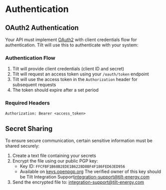 # Authentication

## OAuth2 Authentication

Your API must implement [OAuth2](https://en.wikipedia.org/wiki/OAuth) with client credentials flow for authentication. Tilt will use this to authenticate with your system:

### Authentication Flow

1. Tilt will provide client credentials (client ID and secret)
2. Tilt will request an access token using your `/oauth/token` endpoint
3. Tilt will use the access token in the `Authorization` header for subsequent requests
4. The token should expire after a set period

### Required Headers

```http
Authorization: Bearer <access_token>
```

## Secret Sharing

To ensure secure communication, certain sensitive information must be shared securely:

1. Create a text file containing your secrets
2. Encrypt the file using our public PGP key:
   - Key ID: `FFCFBF1B68B2EDE1B6228D8BF4F186FED63ED956`
   - Available on [keys.openpgp.org](https://keys.openpgp.org/search?q=integration-support%40tilt-energy.com)
The verified owner of this key should be Tilt Integration Support<integration-support@tilt-energy.com>
3. Send the encrypted file to: integration-support@tilt-energy.com